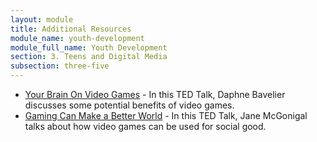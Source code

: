 ```yaml
---
layout: module
title: Additional Resources
module_name: youth-development
module_full_name: Youth Development
section: 3. Teens and Digital Media
subsection: three-five
---
```


<ul>
  <li><a href="https://www.ted.com/talks/daphne_bavelier_your_brain_on_video_games#373535" target="_blank">Your Brain On Video Games</a> - In this TED Talk, Daphne Bavelier discusses some potential benefits of video games.</li>
  <li><a href="https://www.ted.com/talks/jane_mcgonigal_gaming_can_make_a_better_world" target="_blank">Gaming Can Make a Better World</a> - In this TED Talk, Jane McGonigal talks about how video games can be used for social good.</li>
</ul> 
